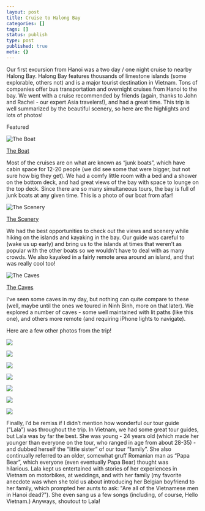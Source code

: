 ```yaml
---
layout: post
title: Cruise to Halong Bay
categories: []
tags: []
status: publish
type: post
published: true
meta: {}
---
```


Our first excursion from Hanoi was a two day / one night cruise to nearby Halong Bay. Halong Bay features thousands of limestone islands (some explorable, others not) and is a major tourist destination in Vietnam. Tons of companies offer bus transportation and overnight cruises from Hanoi to the bay. We went with a cruise recommended by friends (again, thanks to John and Rachel - our expert Asia travelers!), and had a great time. This trip is well summarized by the beautiful scenery, so here are the highlights and lots of photos! 


Featured

    
![The Boat](/assets/casjKdtTg1_-y4jz4ptJBmI9gQmbjSQnNGng_IMG_3975.jpg)
  



          

          
[The Boat]()
            

            


            
              
            

            
              

              
                
Most of the cruises are on what are known as “junk boats”, which have cabin space for 12-20 people (we did see some that were bigger, but not sure how big they get). We had a comfy little room with a bed and a shower on the bottom deck, and had great views of the bay with space to lounge on the top deck. Since there are so many simultaneous tours, the bay is full of junk boats at any given time. This is a photo of our boat from afar!
              

              
            

            




      

        
![The Scenery](/assets/casjKdtTg1_-y4jz4ptJBmI9gQmbjSQnNGng_IMG_4031.jpg)
  



          

          
[The Scenery]()
            

            


            
              
            

            
              

              
                
We had the best opportunities to check out the views and scenery while hiking on the islands and kayaking in the bay. Our guide was careful to (wake us up early) and bring us to the islands at times that weren’t as popular with the other boats so we wouldn’t have to deal with as many crowds. We also kayaked in a fairly remote area around an island, and that was really cool too!
              

              
            

            




      

        
![The Caves](/assets/casjKdtTg1_-y4jz4ptJBmI9gQmbjSQnNGng_IMG_4028.jpg)
  



          

          
[The Caves]()
            

            


            
              
            

            
              

              
                
I’ve seen some caves in my day, but nothing can quite compare to these (well, maybe until the ones we toured in Ninh Binh, more on that later). We explored a number of caves - some well maintained with lit paths (like this one), and others more remote (and requiring iPhone lights to navigate).

Here are a few other photos from the trip!

![](/assets/casjKdtTg1_-y4jz4ptJBmI9gQmbjSQnNGng_IMG_4035.jpg)
  

  
   
![](/assets/Tbph8FXiclivDQnof69TlCeE0rAhj6HUpXkw_IMG_4011.jpg)
  

  
   
![](/assets/Tbph8FXiclivDQnof69TlCeE0rAhj6HUpXkw_IMG_4006.jpg)
  

  
   
![](/assets/Tbph8FXiclivDQnof69TlCeE0rAhj6HUpXkw_IMG_4004.jpg)
  

  
   
![](/assets/Tbph8FXiclivDQnof69TlCeE0rAhj6HUpXkw_IMG_3984.jpg)
  

  
   
![](/assets/casjKdtTg1_-y4jz4ptJBmI9gQmbjSQnNGng_IMG_3995.jpg)
  

  
   
![](/assets/Tbph8FXiclivDQnof69TlCeE0rAhj6HUpXkw_IMG_3988.jpg)

Finally, I’d be remiss if I didn’t mention how wonderful our tour guide (“Lala”) was throughout the trip. In Vietnam, we had some great tour guides, but Lala was by far the best. She was young - 24 years old (which made her younger than everyone on the tour, who ranged in age from about 28-35) - and dubbed herself the “little sister” of our tour “family”. She also continually referred to an older, somewhat gruff Romanian man as “Papa Bear”, which everyone (even eventually Papa Bear) thought was hilarious. Lala kept us entertained with stories of her experiences in Vietnam on motorbikes, at weddings, and with her family (my favorite anecdote was when she told us about introducing her Belgian boyfriend to her family, which prompted her aunts to ask: "Are all of the Vietnamese men in Hanoi dead?"). She even sang us a few songs (including, of course, Hello Vietnam.) Anyways, shoutout to Lala! 
